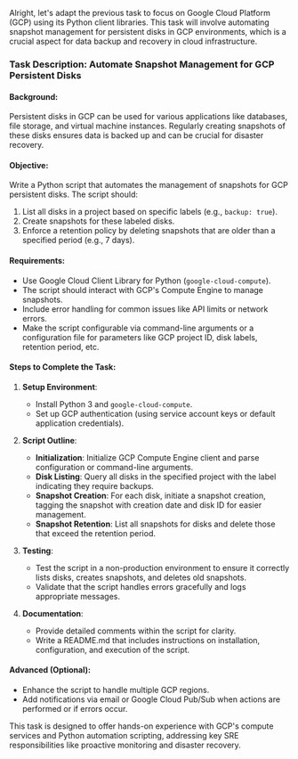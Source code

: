 Alright, let's adapt the previous task to focus on Google Cloud Platform (GCP) using its Python client libraries. This task will involve automating snapshot management for persistent disks in GCP environments, which is a crucial aspect for data backup and recovery in cloud infrastructure.

### Task Description: Automate Snapshot Management for GCP Persistent Disks

#### Background:
Persistent disks in GCP can be used for various applications like databases, file storage, and virtual machine instances. Regularly creating snapshots of these disks ensures data is backed up and can be crucial for disaster recovery.

#### Objective:
Write a Python script that automates the management of snapshots for GCP persistent disks. The script should:
1. List all disks in a project based on specific labels (e.g., `backup: true`).
2. Create snapshots for these labeled disks.
3. Enforce a retention policy by deleting snapshots that are older than a specified period (e.g., 7 days).

#### Requirements:
- Use Google Cloud Client Library for Python (`google-cloud-compute`).
- The script should interact with GCP's Compute Engine to manage snapshots.
- Include error handling for common issues like API limits or network errors.
- Make the script configurable via command-line arguments or a configuration file for parameters like GCP project ID, disk labels, retention period, etc.

#### Steps to Complete the Task:

1. **Setup Environment**:
   - Install Python 3 and `google-cloud-compute`.
   - Set up GCP authentication (using service account keys or default application credentials).

2. **Script Outline**:
   - **Initialization**: Initialize GCP Compute Engine client and parse configuration or command-line arguments.
   - **Disk Listing**: Query all disks in the specified project with the label indicating they require backups.
   - **Snapshot Creation**: For each disk, initiate a snapshot creation, tagging the snapshot with creation date and disk ID for easier management.
   - **Snapshot Retention**: List all snapshots for disks and delete those that exceed the retention period.

3. **Testing**:
   - Test the script in a non-production environment to ensure it correctly lists disks, creates snapshots, and deletes old snapshots.
   - Validate that the script handles errors gracefully and logs appropriate messages.

4. **Documentation**:
   - Provide detailed comments within the script for clarity.
   - Write a README.md that includes instructions on installation, configuration, and execution of the script.

#### Advanced (Optional):
- Enhance the script to handle multiple GCP regions.
- Add notifications via email or Google Cloud Pub/Sub when actions are performed or if errors occur.

This task is designed to offer hands-on experience with GCP's compute services and Python automation scripting, addressing key SRE responsibilities like proactive monitoring and disaster recovery.